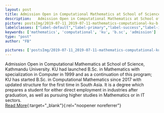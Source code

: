 ```yaml
---
layout: post
title: Admission Open in Computational Mathematics at School of Science, Kathmandu University.
description:   Admission Open in Computational Mathematics at School of Science, Kathmandu University.   KU had launched B.Sc. in Mathematics with specialization in Computer in 1999 and as a continuation of this program; KU has started B.Sc. in Computational Mathematics since 2017 with updated structure for the first time in South Asia. It is a degree which prepares a student for either direct employment in industries after graduation, as well as pursuing higher studies in Mathematics or in IT sectors.  
picture: postsImg/2019-07-11_2019-07-11-mathematics-computational-ku-b.sc-admissio_0.png
labelclasses: ["label-default","label-primary","label-success","label-info","label-warning","label-danger"]
keywords: ['mathematics', 'computational', 'ku', 'b.sc', 'admission']
type: "post"
author: "FB"

pictures: ['postsImg/2019-07-11_2019-07-11-mathematics-computational-ku-b.sc-admissio_0.png', 'postsImg/2019-07-11_2019-07-11-mathematics-computational-ku-b.sc-admissio_1.png']
---
```

  Admission Open in Computational Mathematics at School of Science, Kathmandu University.   KU had launched B.Sc. in Mathematics with specialization in Computer in 1999 and as a continuation of this program; KU has started B.Sc. in Computational Mathematics since 2017 with updated structure for the first time in South Asia. It is a degree which prepares a student for either direct employment in industries after graduation, as well as pursuing higher studies in Mathematics or in IT sectors.  <br>[Read More](#){:target="_blank"}{:rel="noopener noreferrer"}